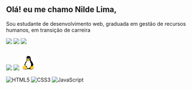 ##  Olá! eu me chamo Nilde Lima,
Sou estudante de desenvolvimento web, graduada em gestão de recursos humanos, em transição de carreira
  
   
   
  <div>
  <img height="200px"  src="https://user-images.githubusercontent.com/71021401/156204591-ee88384b-4ac7-45d7-b7fe-04b681e75261.png">
  <img height="200px"  src="https://github-readme-stats.vercel.app/api?username=nildenik&show_icons=true&theme=dark">
  <img height="150px" src="https://github-readme-stats.vercel.app/api/top-langs/?username=nildenik&layout=compact&langs_count=4&theme=dark">

</div>

  ##
  
  <div>
  <a href = "mailto:nildenik@gmail.com"><img src="https://img.shields.io/badge/-Gmail-%23333?style=for-the-badge&logo=gmail&logoColor=white" target="_blank"></a>
  <a href="https://www.linkedin.com/in/nildelima" target="_blank"><img src="https://img.shields.io/badge/-LinkedIn-%230077B5?style=for-the-badge&logo=linkedin&logoColor=white" target="_blank"></a> 
  <a href="https://www.linux.org/" target="_blank"><img src="https://raw.githubusercontent.com/devicons/devicon/master/icons/linux/linux-original.svg" alt="linux" width="40" height="40"/></a>
   
  </div>

![HTML5](https://img.shields.io/badge/HTML5-E34F26?style=for-the-badge&logo=html5&logoColor=white)
![CSS3](https://img.shields.io/badge/CSS3-1572B6?style=for-the-badge&logo=css3&logoColor=white)
![JavaScript](https://img.shields.io/badge/JavaScript-F7DF1E?style=for-the-badge&logo=javascript&logoColor=black)


